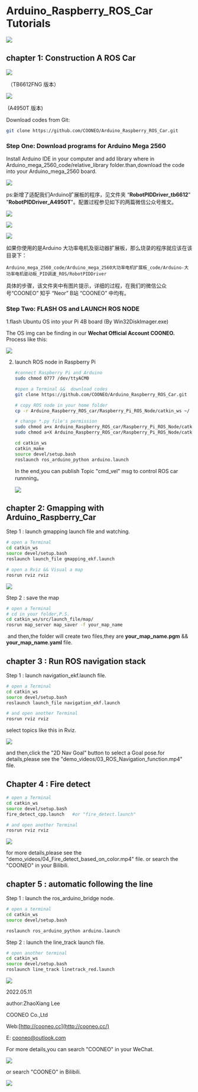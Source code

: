 # Arduino_Raspberry_ROS_Car Tutorials

![](pictures/cars.jpg)

## chapter 1: Construction A ROS Car

![](pictures/扩展板.jpg)

​                                                                                                                                                                                                                                      （TB6612FNG 版本）

![](pictures/A4950T_v1.1.jpg)

​                                                                                                                                                                                                                                                   (A4950T 版本)



Download codes from Git:

```bash
git clone https://github.com/COONEO/Arduino_Raspberry_ROS_Car.git
```



### Step One: Download programs for Arduino Mega 2560

Install Arduino IDE in your computer and add library where in Arduino_mega_2560_code/relative_library folder.than,download the code into your Arduino_mega_2560 board.

![](pictures/Arduino_IDE.png)



ps:新增了适配我们Arduino扩展板的程序，见文件夹 “**RobotPIDDriver_tb6612**”  "**RobotPIDDriver_A4950T**"。配置过程参见如下的两篇微信公众号推文。

![](pictures/run_ros_motor.jpeg)

![](pictures/Arduino_PID.jpg)



![](pictures/image12.jpg)



如果你使用的是Arduino 大功率电机及驱动器扩展板，那么烧录的程序就应该在该目录下：

```
Arduino_mega_2560_code/Arduino_mega_2560大功率电机扩展板_code/Arduino-大功率电机驱动板_PID调速_ROS/RobotPIDDriver
```

具体的步骤，该文件夹中有图片提示，详细的过程，在我们的微信公众号“COONEO”   知乎 “Neor”   B站 “COONEO” 中均有。



### Step Two: FLASH OS and LAUNCH ROS NODE

1.flash Ubuntu OS into your Pi 4B board (By Win32DiskImager.exe)

The OS img can be finding in our **Wechat Official Account COONEO.** Process like this:

![](pictures/SD卡.png)



2. launch ROS node in Raspberry Pi

   ```bash
   #connect Raspberry Pi and Arduino
   sudo chmod 0777 /dev/ttyACM0
   
   #open a Terminal &&  download codes
   git clone https://github.com/COONEO/Arduino_Raspberry_ROS_Car.git
   
   # copy ROS node in your home folder
   cp -r Arduino_Raspberry_ROS_car/Raspberry_Pi_ROS_Node/catkin_ws ~/
   
   # change *.py file's permission 
   sudo chmod a+x Arduino_Raspberry_ROS_car/Raspberry_Pi_ROS_Node/catkin_ws/src/ros_arduino_bridge/ros_arduino_python/src/ros_arduino_python/*
   sudo chmod a+X Arduino_Raspberry_ROS_car/Raspberry_Pi_ROS_Node/catkin_ws/src/ros_arduino_bridge/ros_arduino_python/nodes/arduino_node.py
   
   cd catkin_ws
   catkin_make
   source devel/setup.bash
   roslaunch ros_arduino_python arduino.launch
   ```
   
   
   
   In the end,you can publish Topic "cmd_vel" msg to control ROS car runnning。
   
   ![](pictures/car.jpg)

## chapter 2:  Gmapping with Arduino_Raspberry_Car

Step 1 : launch gmapping launch file and watching.

```bash
# open a Terminal 
cd catkin_ws
source devel/setup.bash
roslaunch launch_file gmapping_ekf.launch

# open a Rviz && Visual a map
rosrun rviz rviz
```

![](pictures/gmapping.png)



Step 2 : save the map 

```bash
# open a Terminal 
# cd in your folder,P.S.
cd catkin_ws/src/launch_file/map/
rosrun map_server map_saver -f your_map_name
```

​	and then,the folder will create two files,they are **your_map_name.pgm** && **your_map_name.yaml** file.



## chapter 3 : Run ROS navigation stack

Step 1 : launch navigation_ekf.launch file.

```bash
# open a Terminal
cd catkin_ws
source devel/setup.bash
roslaunch launch_file navigation_ekf.launch

# and open another Terminal
rosrun rviz rviz
```

select topics like this in Rviz.

![](pictures/navigation_demo.png)



and then,click the "2D Nav Goal" button to select a Goal pose.for details,please see the "demo_videos/03_ROS_Navigation_function.mp4" file.



## Chapter 4 : Fire detect

```bash
# open a Terminal
cd catkin_ws
source devel/setup.bash
fire_detect_cpp.launch   #or "fire_detect.launch"

# and open another Terminal
rosrun rviz rviz
```

![](pictures/fire_detect.png)

for more details,please see the "demo_videos/04_Fire_detect_based_on_color.mp4" file. or search the "COONEO" in your Bilibili.



## chapter 5 : automatic following the line

Step 1 : launch the ros_arduino_bridge node.

```bash
# open a terminal 
cd catkin_ws
source devel/setup.bash

roslaunch ros_arduino_python arduino.launch
```



Step 2 : launch the line_track launch file.

```bash
# open another terminal 
cd catkin_ws
source devel/setup.bash
roslaunch line_track linetrack_red.launch
```

![](pictures/巡线效果.gif)





2022.05.11

 author:ZhaoXiang Lee

COONEO Co.,Ltd

Web:[http://cooneo.cc](http://cooneo.cc/)

E: [cooneo@outlook.com](mailto:cooneo@outlook.com)

For more details,you can search "COONEO" in your WeChat.

![](pictures/COONEO_wechat.jpg)



or search "COONEO" in Bilibili.

![](pictures/bilibili.jpg)


